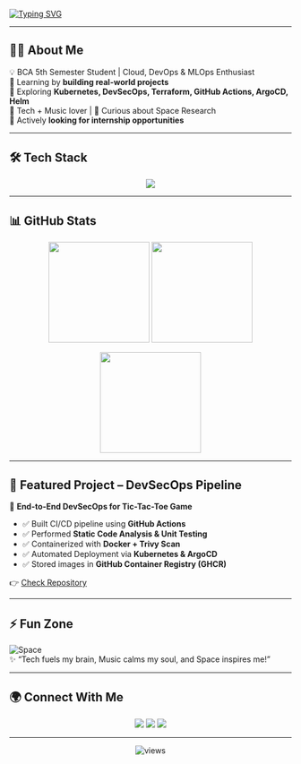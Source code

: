 <!-- Typing Animation -->
[![Typing SVG](https://readme-typing-svg.demolab.com?font=Fira+Code&size=24&pause=1000&color=00F700&center=true&vCenter=true&width=900&lines=Hi+👋,+I'm+Abishek+Dwivedi;Cloud+%26+DevOps+%7C+MLOps+Learner;Always+learning+%7C+Building+Projects;Open+to+Internships+%26+Collaboration)](https://git.io/typing-svg)

---

## 🧑‍💻 About Me  
💡 BCA 5th Semester Student | Cloud, DevOps & MLOps Enthusiast  
🌱 Learning by **building real-world projects**  
🚀 Exploring **Kubernetes, DevSecOps, Terraform, GitHub Actions, ArgoCD, Helm**  
🎵 Tech + Music lover | 🚀 Curious about Space Research  
📌 Actively **looking for internship opportunities**  

---

## 🛠️ Tech Stack  

<p align="center">
<img src="https://skillicons.dev/icons?i=linux,git,github,docker,kubernetes,terraform,aws,gcp,jenkins,githubactions,argo,helm,python,bash,html,css,js&perline=8" />
</p>

---

## 📊 GitHub Stats  

<p align="center">
<img src="https://github-readme-stats.vercel.app/api?username=YOUR-USERNAME&show_icons=true&theme=radical" height="180px"/>
<img src="https://github-readme-stats.vercel.app/api/top-langs/?username=YOUR-USERNAME&layout=compact&theme=radical" height="180px"/>
</p>

<p align="center">
<img src="https://github-readme-streak-stats.herokuapp.com/?user=YOUR-USERNAME&theme=radical" height="180px"/>
</p>

---

## 🎯 Featured Project – DevSecOps Pipeline  

🔐 **End-to-End DevSecOps for Tic-Tac-Toe Game**  
- ✅ Built CI/CD pipeline using **GitHub Actions**  
- ✅ Performed **Static Code Analysis & Unit Testing**  
- ✅ Containerized with **Docker + Trivy Scan**  
- ✅ Automated Deployment via **Kubernetes & ArgoCD**  
- ✅ Stored images in **GitHub Container Registry (GHCR)**  

👉 [Check Repository](https://github.com/YOUR-USERNAME/YOUR-REPO)  

---

## ⚡ Fun Zone  

![Space](https://media.giphy.com/media/26AHONQ79FdWZhAI0/giphy.gif)  
✨ “Tech fuels my brain, Music calms my soul, and Space inspires me!”  

---

## 🌍 Connect With Me  

<p align="center">
<a href="https://linkedin.com/in/YOUR-LINK"><img src="https://img.shields.io/badge/LinkedIn-0077B5?style=for-the-badge&logo=linkedin&logoColor=white"/></a>
<a href="https://twitter.com/YOUR-HANDLE"><img src="https://img.shields.io/badge/Twitter-1DA1F2?style=for-the-badge&logo=twitter&logoColor=white"/></a>
<a href="mailto:YOUR-EMAIL"><img src="https://img.shields.io/badge/Email-D14836?style=for-the-badge&logo=gmail&logoColor=white"/></a>
</p>

---

<p align="center"> 
  <img src="https://komarev.com/ghpvc/?username=YOUR-USERNAME&label=Profile+Views&color=brightgreen&style=flat" alt="views"/>
</p>
